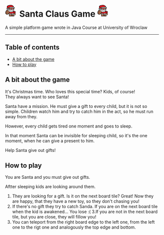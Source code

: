 # <img src=https://github.com/bsobocki/SantaClausGame/blob/master/santa.png align right/> Santa Claus Game <img src=https://github.com/bsobocki/SantaClausGame/blob/master/santa.png align right/>
A simple platform game wrote in Java Course at University of Wroclaw  

---  
## Table of contents
- [A bit about the game](#a-bit-about-the-game) 
- [How to play](#how-to-play)

## A bit about the game
It's Christmas time. Who loves this special time? Kids, of course!  
They always want to see Santa!  

Santa have a mission.  He must give a gift to every child, but it is not so simple. Children watch him and try to catch him in the act, so he must run away from they.  

However, every child gets tired one moment and goes to sleep.  

In that moment Santa can be invisible for sleeping child, so it's the one moment, when he can give a present to him.  

Help Santa give out gifts!

## How to play
You are Santa and you must give out gifts.  

Aftter sleeping kids are looking around them.  
1. They are looking for a gift. Is it on the next board tile? Great! Now they are happy, that they have a new toy, so they don't chasing you!
2. If there's no gift they try to catch Sanda. If you are on the next board tile when the kid is awakened... You lose :(
3.If you are not in the next board tile, but you are close, they will fillow you!
4. You can teleport from the right board edge to the left one, from the left one to the rigt one and analogously the top edge and bottom.
